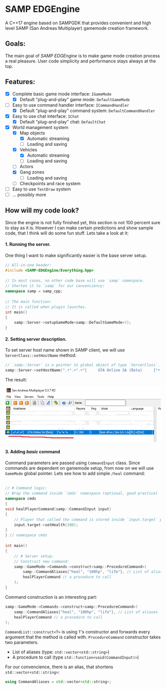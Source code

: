 # SAMP EDGEngine

A C++17 engine based on SAMPGDK that provides convenient and high level SAMP (San Andreas Multiplayer) gamemode creation framework.

## Goals:

The main goal of *SAMP EDGEngine* is to make game mode creation process a real pleasure. User code simplicity and performance stays always at the top.

## Features:

- [x] Complete basic game mode interface: `IGameMode`
  - [x] Default "plug-and-play" game mode: `DefaultGameMode`
- [ ] Easy to use command handler interface: `ICommandHandler`
  - [x] Default "plug-and-play" command system: `DefaultCommandHandler`
- [x] Easy to use chat interface: `IChat`
  - [x] Default "plug-and-play" chat: `DefaultChat`
- [x] World management system
  - [x] Map objects
    - [x] Automatic streaming
    - [ ] Loading and saving
  - [x] Vehicles
    - [x] Automatic streaming
    - [ ] Loading and saving
  - [ ] Actors
  - [x] Gang zones
    - [ ] Loading and saving
  - [ ] Checkpoints and race system
- [ ] Easy to use `TextDraw` system
- [ ] ... possibly more

## How will my code look?

Since the engine is not fully finished yet, this section is not 100 percent sure to stay as it is. However I can make certain predictions and show sample code, that I think will do some fun stuff. Lets take a look at it:

#### 1. Running the server.
One thing I want to make significantly easier is the base server setup.
```cpp
// All-in-one header:
#include <SAMP-EDGEngine/Everything.hpp>	

// In most cases, no other code base will use `samp` namespace.
// Shorten it to `samp` for our convenciency: 
namespace samp = samp_cpp;

// The main function:
// It is called when plugin launches.
int main()
{
    samp::Server->setupGameMode<samp::DefaultGameMode>();
}
```

#### 2. Setting server description.

To set server host name shown in SAMP client, we will use `ServerClass::setHostName` method:
```cpp
// `samp::Server` is a pointer to global object of type `ServerClass`.
samp::Server->setHostName(".•°.•°.•°[     GTA Online SA (ßeta)     ]°•.°•.°•.");
```

The result:

![Set the server host name](Documents/Img/Example-Set-Host-Name.png)

#### 3. Adding _basic_ command

Command parameters are passed using `CommandInput` class. Since commands are dependent on gamemode setup, from now on we will use `GameMode` global pointer. Lets see how to add simple `/heal` command:

```cpp

// # Command logic:
// Wrap the command inside `cmds` namespace (optional, good practice)
namespace cmds
{
void healPlayerCommand(samp::CommandInput input)
{
	// Player that called the command is stored inside `input.target` pointer:
	input.target->setHealth(100);
}
} // namespace cmds

int main()
{
	// # Server setup:
	// Construct new command:
	samp::GameMode->Commands->construct<samp::ProcedureCommand>(
		samp::CommandAliases{"heal", "100hp", "life"}, // List of aliases
		healPlayerCommand // a procedure to call
	);
}
```

Command construction is an interesting part:

```cpp
samp::GameMode->Commands->construct<samp::ProcedureCommand>(
	samp::CommandAliases{"heal", "100hp", "life"}, // List of aliases
	healPlayerCommand // a procedure to call
);
```

`CommandList::construct<T>` is using `T`'s constructor and forwards every argument that the method is called with. `ProcedureCommand` constructor takes two parameters.

- List of aliases (type: `std::vector<std::string>`)
- A procedure to call (type `std::function<void(CommandInput)>`)

For our convencience, there is an alias, that shortens `std::vector<std::string>`:

```cpp
using CommandAliases = std::vector<std::string>;
```
